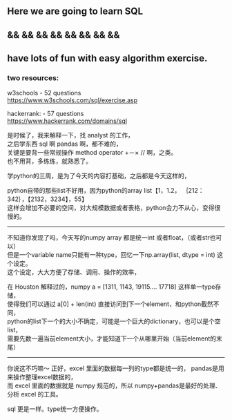 Here we are going to learn SQL    
----------------------
  &&    &&    &&    &&    &&    &&    &&    &&  
  --------------------
have lots of fun with easy algorithm exercise.   
-------------------


### two resources:     

w3schools - 52 questions    
https://www.w3schools.com/sql/exercise.asp     

hackerrank: - 57 questions    
https://www.hackerrank.com/domains/sql



是时候了，我来解释一下，找 analyst 的工作，          
之后学东西 sql 啊 pandas 啊，都不难的，           
关键是要背一些常规操作 method operator +－× // 啊，之类。             
也不用背，多练练，就熟悉了。             
 
学python的三周，是为了今天的内容打基础，之后都是今天这样的，                 

python自带的那些list不好用，因为python的array list【1，1.2， ｛212：342｝，【2132，3234】，55】              
这样会增加不必要的空间，对大规模数据或者表格，python会力不从心，变得很慢的。                      
               
                       
-----------------------------------------              
                        
不知道你发现了吗，今天写的numpy array 都是统一int 或者float，（或者str也可以）                
但是一个variable name只能有一种type，回忆一下np.array(list, dtype = int) 这个设定。        
这个设定，大大方便了存储、调用、操作的效率，        

在 Houston 解释过的，numpy a = [1311, 1143, 19115.... 17718] 这样单一type存储，          
使得我们可以通过 a[0] + len(int) 直接访问到下一个element，和python截然不同，            
python的list下一个的大小不确定，可能是一个巨大的dictionary，也可以是个空list，           
需要先数一遍当前element大小，才能知道下一个从哪里开始（当前element的末尾）             

              
              

-----------------------------------------     
你说这不巧嘛～ 
正好，excel 里面的数据每一列的type都是统一的， pandas是用来操作整理excel数据的，              
而 excel 里面的数据就是 numpy 规范的，所以 numpy+pandas是最好的处理、分析 excel 的工具。                

sql 更是一样。type统一方便操作。            
